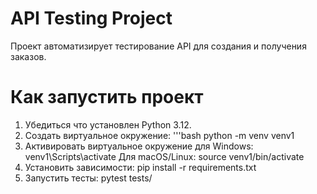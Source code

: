 # API Testing Project
Проект автоматизирует тестирование API для создания и получения заказов.
# Как запустить проект
1. Убедиться что установлен Python 3.12.
2. Создать виртуальное окружение:
         '''bash
         python -m venv venv1
3. Активировать виртуальное окружение для Windows:
       venv1\Scripts\activate
 Для macOS/Linux:
       source venv1/bin/activate
4. Установить зависимости:
       pip install -r requirements.txt
5. Запустить тесты:
        pytest tests/
